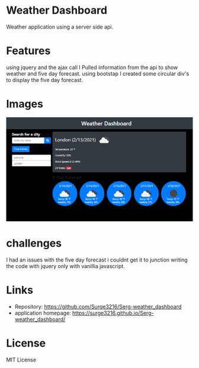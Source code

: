 # Weather Dashboard

Weather application using a server side api. 

# Features

using jquery and the ajax call I Pulled information from the api to show weather and five day forecast. 
using bootstap I created some circular div's to display the five day forecast.

# Images

![photo of the application](/assets/weather.png)

# challenges

I had an issues with the five day forecast i couldnt get it to junction writing the code with jquery only with vanillia javascript.

# Links

- Repository: https://github.com/Surge3216/Serg-weather_dashboard
- application homepage: https://surge3216.github.io/Serg-weather_dashboard/

# License

MIT License
